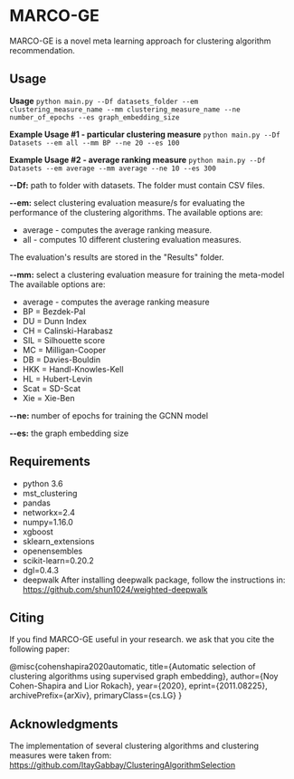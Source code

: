 # MARCO-GE
MARCO-GE is a novel meta learning approach for clustering algorithm recommendation. 


Usage
-----

**Usage**
    ``python main.py --Df datasets_folder --em clustering_measure_name --mm clustering_measure_name --ne number_of_epochs --es graph_embedding_size``

**Example Usage #1 - particular clustering measure**
    ``python main.py --Df Datasets --em all --mm BP --ne 20 --es 100``

**Example Usage #2 - average ranking measure**
    ``python main.py --Df Datasets --em average --mm average --ne 10 --es 300``
    
**--Df:** path to folder with datasets. The folder must contain CSV files.

**--em:** select clustering evaluation measure/s for evaluating the performance of the clustering algorithms.
The available options are: 
- average - computes the average ranking measure.
- all - computes 10 different clustering evaluation measures.

The evaluation's results are stored in the "Results" folder.

**--mm:** select a clustering evaluation measure for training the meta-model
The available options are:
- average - computes the average ranking measure
- BP = Bezdek-Pal
- DU = Dunn Index
- CH = Calinski-Harabasz
- SIL = Silhouette score
- MC = Milligan-Cooper
- DB = Davies-Bouldin
- HKK = Handl-Knowles-Kell
- HL = Hubert-Levin
- Scat = SD-Scat 
- Xie = Xie-Ben

**--ne:** number of epochs for training the GCNN model

**--es:** the graph embedding size

Requirements
-----
- python 3.6
- mst_clustering
- pandas
- networkx=2.4
- numpy=1.16.0
- xgboost
- sklearn_extensions
- openensembles
- scikit-learn=0.20.2
- dgl=0.4.3
- deepwalk
After installing deepwalk package, follow the instructions in: https://github.com/shun1024/weighted-deepwalk

Citing
-----
If you find MARCO-GE useful in your research. we ask that you cite the following paper:

@misc{cohenshapira2020automatic,
      title={Automatic selection of clustering algorithms using supervised graph embedding}, 
      author={Noy Cohen-Shapira and Lior Rokach},
      year={2020},
      eprint={2011.08225},
      archivePrefix={arXiv},
      primaryClass={cs.LG}
}

Acknowledgments
-----
The implementation of several clustering algorithms and clustering measures were taken from:
https://github.com/ItayGabbay/ClusteringAlgorithmSelection
